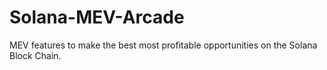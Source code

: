 # Solana-MEV-Arcade
MEV features to make the best most profitable opportunities on the Solana Block Chain.
